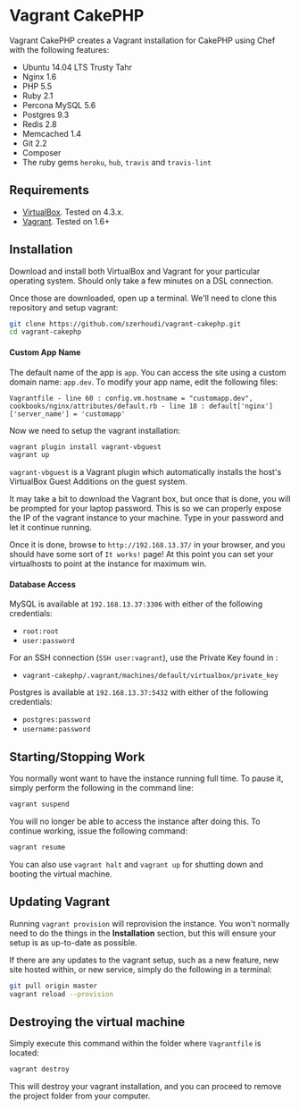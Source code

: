 # Vagrant CakePHP 

Vagrant CakePHP creates a Vagrant installation for CakePHP using Chef with the following features:

- Ubuntu 14.04 LTS Trusty Tahr
- Nginx 1.6
- PHP 5.5
- Ruby 2.1
- Percona MySQL 5.6
- Postgres 9.3
- Redis 2.8
- Memcached 1.4
- Git 2.2
- Composer
- The ruby gems `heroku`, `hub`, `travis` and `travis-lint`

## Requirements

- [VirtualBox](https://www.virtualbox.org/wiki/Downloads). Tested on 4.3.x.
- [Vagrant](http://www.vagrantup.com/downloads.html). Tested on 1.6+

## Installation

Download and install both VirtualBox and Vagrant for your particular operating system. Should only take a few minutes on a DSL connection.

Once those are downloaded, open up a terminal. We'll need to clone this repository and setup vagrant:

```bash
git clone https://github.com/szerhoudi/vagrant-cakephp.git
cd vagrant-cakephp
```

#### Custom App Name

The default name of the app is `app`. You can access the site using a custom domain name: `app.dev`.
To modify your app name, edit the following files:

    Vagrantfile - line 60 : config.vm.hostname = "customapp.dev",
	cookbooks/nginx/attributes/default.rb - line 18 : default['nginx']['server_name'] = 'customapp'


Now we need to setup the vagrant installation:

```bash
vagrant plugin install vagrant-vbguest
vagrant up
```

`vagrant-vbguest` is a Vagrant plugin which automatically installs the host's VirtualBox Guest Additions on the guest system.

It may take a bit to download the Vagrant box, but once that is done, you will be prompted for your laptop password. This is so we can properly expose the IP of the vagrant instance to your machine. Type in your password and let it continue running.

Once it is done, browse to `http://192.168.13.37/` in your browser, and you should have some sort of `It works!` page! At this point you can set your virtualhosts to point at the instance for maximum win.

#### Database Access

MySQL is available at `192.168.13.37:3306` with either of the following credentials:

- `root:root`
- `user:password`

For an SSH connection (`SSH user:vagrant`), use the Private Key found in :

- `vagrant-cakephp/.vagrant/machines/default/virtualbox/private_key`

Postgres is available at `192.168.13.37:5432` with either of the following credentials:

- `postgres:password`
- `username:password`


## Starting/Stopping Work

You normally wont want to have the instance running full time. To pause it, simply perform the following in the command line:

```bash
vagrant suspend
```

You will no longer be able to access the instance after doing this. To continue working, issue the following command:

```bash
vagrant resume
```

You can also use `vagrant halt` and `vagrant up` for shutting down and booting the virtual machine.

## Updating Vagrant

Running `vagrant provision` will reprovision the instance. You won't normally need to do the things in the **Installation** section, but this will ensure your setup is as up-to-date as possible.

If there are any updates to the vagrant setup, such as a new feature, new site hosted within, or new service, simply do the following in a terminal:

```bash
git pull origin master
vagrant reload --provision
```

## Destroying the virtual machine

Simply execute this command within the folder where `Vagrantfile` is located:

```bash
vagrant destroy
```

This will destroy your vagrant installation, and you can proceed to remove the project folder from your computer.

